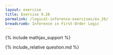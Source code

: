 ```yaml
---
layout: exercise
title: Exercise 9.26
permalink: /logical-inference-exercises/ex_26/
breadcrumb: Inference in First-Order Logic
---
```


{% include mathjax_support %}

<div><i class="arrow-up loader" data-chapter="logical-inference-exercises" data-exercise="ex_26" data-rating="0"></i></div>
{% include_relative question.md %}
